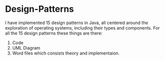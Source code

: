 # Design-Patterns
I have implemented 15 design patterns in Java, all centered around the exploration of operating systems, including their types and components.
For all the 15 design patterns these things are there:
1) Code
2) UML Diagram
3) Word files which consists theory and implementaion.
